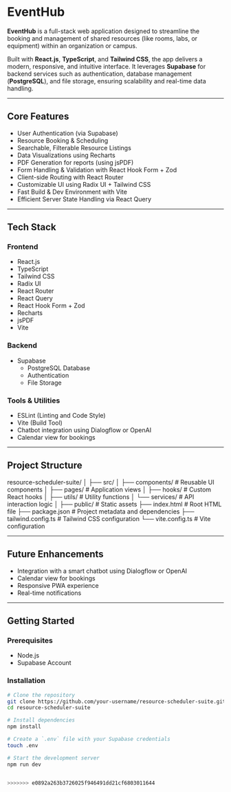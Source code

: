 
# EventHub

**EventHub** is a full-stack web application designed to streamline the booking and management of shared resources (like rooms, labs, or equipment) within an organization or campus.

Built with **React.js**, **TypeScript**, and **Tailwind CSS**, the app delivers a modern, responsive, and intuitive interface. It leverages **Supabase** for backend services such as authentication, database management (**PostgreSQL**), and file storage, ensuring scalability and real-time data handling.

---

## Core Features

- User Authentication (via Supabase)
- Resource Booking & Scheduling
- Searchable, Filterable Resource Listings
- Data Visualizations using Recharts
- PDF Generation for reports (using jsPDF)
- Form Handling & Validation with React Hook Form + Zod
- Client-side Routing with React Router
- Customizable UI using Radix UI + Tailwind CSS
- Fast Build & Dev Environment with Vite
- Efficient Server State Handling via React Query

---

## Tech Stack

### Frontend
- React.js
- TypeScript
- Tailwind CSS
- Radix UI
- React Router
- React Query
- React Hook Form + Zod
- Recharts
- jsPDF
- Vite

### Backend
- Supabase
  - PostgreSQL Database
  - Authentication
  - File Storage

### Tools & Utilities
- ESLint (Linting and Code Style)
- Vite (Build Tool)
- Chatbot integration using Dialogflow or OpenAI
- Calendar view for bookings

---

## Project Structure

resource-scheduler-suite/
│
├── src/
│   ├── components/        # Reusable UI components
│   ├── pages/             # Application views
│   ├── hooks/             # Custom React hooks
│   ├── utils/             # Utility functions
│   └── services/          # API interaction logic
│
├── public/                # Static assets
├── index.html             # Root HTML file
├── package.json           # Project metadata and dependencies
├── tailwind.config.ts     # Tailwind CSS configuration
└── vite.config.ts         # Vite configuration


---

## Future Enhancements

- Integration with a smart chatbot using Dialogflow or OpenAI
- Calendar view for bookings
- Responsive PWA experience
- Real-time notifications

---

## Getting Started

### Prerequisites
- Node.js
- Supabase Account

### Installation

```bash
# Clone the repository
git clone https://github.com/your-username/resource-scheduler-suite.git
cd resource-scheduler-suite

# Install dependencies
npm install

# Create a `.env` file with your Supabase credentials
touch .env

# Start the development server
npm run dev


>>>>>>> e0892a263b3726025f946491dd21cf6803011644
